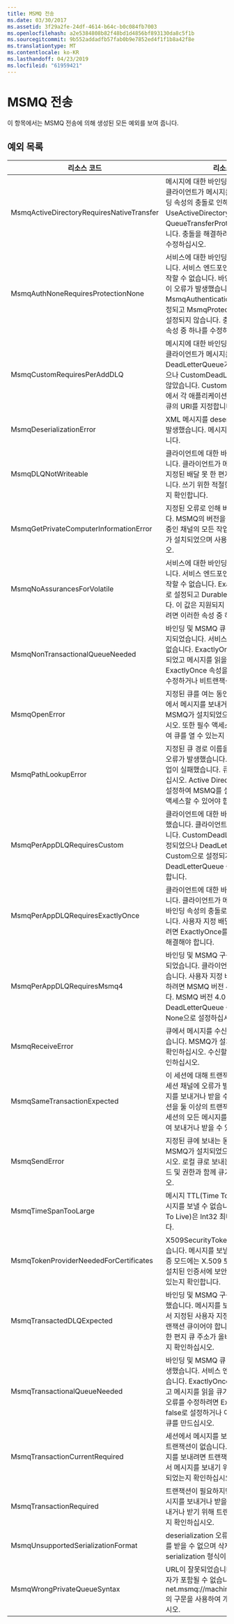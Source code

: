 ```yaml
---
title: MSMQ 전송
ms.date: 03/30/2017
ms.assetid: 3f29a2fe-24df-4614-b64c-b0c084fb7003
ms.openlocfilehash: a2e5384808b82f48bd1d4856bf893130da8c5f1b
ms.sourcegitcommit: 9b552addadfb57fab0b9e7852ed4f1f1b8a42f8e
ms.translationtype: MT
ms.contentlocale: ko-KR
ms.lasthandoff: 04/23/2019
ms.locfileid: "61959421"
---
```

# <a name="msmq-transport"></a>MSMQ 전송
이 항목에서는 MSMQ 전송에 의해 생성된 모든 예외를 보여 줍니다.  
  
## <a name="exception-list"></a>예외 목록  
  
|리소스 코드|리소스 문자열|  
|-------------------|---------------------|  
|MsmqActiveDirectoryRequiresNativeTransfer|메시지에 대한 바인딩을 확인하지 못했습니다. 클라이언트가 메시지를 보낼 수 없습니다. 바인딩 속성의 충돌로 인해 이 오류가 발생했습니다. UseActiveDirectory가 true로 설정되고 QueueTransferProtocol이 Native로 설정됩니다. 충돌을 해결하려면 이러한 속성 중 하나를 수정하십시오.|  
|MsmqAuthNoneRequiresProtectionNone|서비스에 대한 바인딩 유효성 검사에 실패했습니다. 서비스 엔드포인트 또는 클라이언트를 시작할 수 없습니다. 바인딩 속성의 충돌로 인해 이 오류가 발생했습니다. MsmqAuthenticationMode가 None으로 설정되고 MsmqProtectionLevel이 None으로 설정되지 않습니다. 충돌을 해결하려면 이러한 속성 중 하나를 수정하십시오.|  
|MsmqCustomRequiresPerAddDLQ|메시지에 대한 바인딩을 확인하지 못했습니다. 클라이언트가 메시지를 보낼 수 없습니다. DeadLetterQueue가 Custom으로 설정되었으나 CustomDeadLetterQueue가 지정되지 않았습니다. CustomDeadLetterQueue 속성에서 각 애플리케이션에 대해 배달 못 한 편지 큐의 URI를 지정합니다.|  
|MsmqDeserializationError|XML 메시지를 deserialize하는 동안 오류가 발생했습니다. 메시지를 받을 수 없으며 삭제됩니다.|  
|MsmqDLQNotWriteable|클라이언트에 대한 바인딩을 확인하지 못했습니다. 클라이언트가 메시지를 보낼 수 없습니다. 지정된 배달 못 한 편지 큐가 없거나 쓸 수 없습니다. 쓰기 위한 적절한 권한이 있는 큐가 있는지 확인합니다.|  
|MsmqGetPrivateComputerInformationError|지정된 오류로 인해 버전을 검사하지 못했습니다. MSMQ의 버전을 검색할 수 없습니다. 대기 중인 채널의 모든 작업이 실패합니다. MSMQ가 설치되었으며 사용할 수 있는지 확인하십시오.|  
|MsmqNoAssurancesForVolatile|서비스에 대한 바인딩 유효성 검사에 실패했습니다. 서비스 엔드포인트 또는 클라이언트를 시작할 수 없습니다. ExactlyOnce 속성이 true로 설정되고 Durable 속성이 false로 설정됩니다. 이 값은 지원되지 않습니다. 충돌을 해결하려면 이러한 속성 중 하나를 수정하십시오.|  
|MsmqNonTransactionalQueueNeeded|바인딩 및 MSMQ 큐 구성 사이에 불일치가 감지되었습니다. 서비스 엔드포인트를 시작할 수 없습니다. ExactlyOnce 속성이 false로 설정되었고 메시지를 읽을 큐가 트랜잭션 큐입니다. ExactlyOnce 속성을 true로 설정하여 오류를 수정하거나 비트랜잭션 바인딩을 만드십시오.|  
|MsmqOpenError|지정된 큐를 여는 동안 오류가 발생했습니다. 큐에서 메시지를 보내거나 받을 수 없습니다. MSMQ가 설치되었으며 실행 중인지 확인하십시오. 또한 필수 액세스 모드 및 권한을 사용하여 큐를 열 수 있는지 확인하십시오.|  
|MsmqPathLookupError|지정된 큐 경로 이름을 형식 이름으로 변환할 때 오류가 발생했습니다. 대기 중인 채널의 모든 작업이 실패했습니다. 큐 주소가 올바른지 확인하십시오. Active Directory 통합을 사용하도록 설정하여 MSMQ를 설치해야 하고 MSMQ에 액세스할 수 있어야 합니다.|  
|MsmqPerAppDLQRequiresCustom|클라이언트에 대한 바인딩 유효성 검사에 실패했습니다. 클라이언트가 메시지를 보낼 수 없습니다. CustomDeadLetterQueue 속성이 설정되었으나 DeadLetterQueue 속성이 Custom으로 설정되지 않았습니다. DeadLetterQueue 속성을 Custom으로 설정합니다.|  
|MsmqPerAppDLQRequiresExactlyOnce|클라이언트에 대한 바인딩을 확인하지 못했습니다. 클라이언트가 메시지를 보낼 수 없습니다. 바인딩 속성의 충돌로 인해 이 오류가 발생했습니다. 사용자 지정 배달 못 한 편지 큐를 사용하려면 ExactlyOnce를 true로 설정하여 충돌을 해결해야 합니다.|  
|MsmqPerAppDLQRequiresMsmq4|바인딩 및 MSMQ 구성 사이에 불일치가 감지되었습니다. 클라이언트가 메시지를 보낼 수 없습니다. 사용자 지정 배달 못 한 편지 큐를 사용하려면 MSMQ 버전 4.0 이상이 있어야 합니다. MSMQ 버전 4.0 이상이 없을 경우 DeadLetterQueue 속성을 System 또는 None으로 설정하십시오.|  
|MsmqReceiveError|큐에서 메시지를 수신하는 동안 오류가 발생했습니다. MSMQ가 설치되었으며 실행 중인지 확인하십시오. 수신할 큐를 사용할 수 있는지 확인하십시오.|  
|MsmqSameTransactionExpected|이 세션에 대해 트랜잭션 오류가 발생했습니다. 세션 채널에 오류가 발생했습니다. 세션의 메시지를 보내거나 받을 수 없습니다. 대기 중인 세션을 둘 이상의 트랜잭션과 연결할 수 없습니다. 세션의 모든 메시지를 단일 트랜잭션을 사용하여 보내거나 받을 수 있는지 확인하십시오.|  
|MsmqSendError|지정된 큐에 보내는 동안 오류가 발생했습니다. MSMQ가 설치되었으며 실행 중인지 확인하십시오. 로컬 큐로 보내는 중이면 필수 액세스 모드 및 권한과 함께 큐가 존재하는지 확인하십시오.|  
|MsmqTimeSpanTooLarge|메시지 TTL(Time To Live)이 너무 큽니다. 메시지를 보낼 수 없습니다. 메시지 TTL(Time To Live)은 Int32 최대값을 초과할 수 없습니다.|  
|MsmqTokenProviderNeededForCertificates|X509SecurityTokenProvider를 찾을 수 없습니다. 메시지를 보낼 수 없습니다. 인증서 인증 모드에는 X.509 토큰 공급자가 필요합니다. 설치된 인증서에 보안 토큰 공급자를 사용할 수 있는지 확인합니다.|  
|MsmqTransactedDLQExpected|바인딩 및 MSMQ 구성 사이에 불일치가 발생했습니다. 메시지를 보낼 수 없습니다. 바인딩에서 지정된 사용자 지정 배달 못 한 편지 큐가 트랜잭션 큐이어야 합니다. 사용자 지정 배달 못 한 편지 큐 주소가 올바르고 큐가 트랜잭션 큐인지 확인하십시오.|  
|MsmqTransactionalQueueNeeded|바인딩 및 MSMQ 큐 구성 사이에 불일치가 발생했습니다. 서비스 엔드포인트를 시작할 수 없습니다. ExactlyOnce 속성이 true로 설정되었고 메시지를 읽을 큐가 트랜잭션 큐가 아닙니다. 오류를 수정하려면 ExactlyOnce 속성을 false로 설정하거나 이 바인딩에 대한 트랜잭션 큐를 만드십시오.|  
|MsmqTransactionCurrentRequired|세션에서 메시지를 보내기 위해 사용할 수 있는 트랜잭션이 없습니다. 대기 중인 세션에서 메시지를 보내려면 트랜잭션이 필요합니다. 세션에서 메시지를 보내기 위해 트랜잭션 범위가 지정되었는지 확인하십시오.|  
|MsmqTransactionRequired|트랜잭션이 필요하지만 사용할 수 없습니다. 메시지를 보내거나 받을 수 없습니다. 메시지를 보내거나 받기 위해 트랜잭션 범위가 지정되었는지 확인하십시오.|  
|MsmqUnsupportedSerializationFormat|deserialization 오류가 발생했습니다. 메시지를 받을 수 없으며 삭제됩니다. 지정한 serialization 형식이 지원되지 않습니다.|  
|MsmqWrongPrivateQueueSyntax|URL이 잘못되었습니다. 큐의 URL에는 '$' 문자가 포함될 수 없습니다. net.msmq://machine/private/queueName의 구문을 사용하여 개인 큐의 주소를 지정하십시오.|
